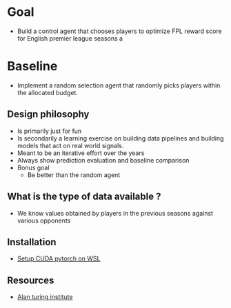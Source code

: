 # Goal
- Build a control agent that chooses players to optimize FPL reward score for English premier league seasons
a
# Baseline
- Implement a random selection agent that randomly picks players within the allocated budget. 

## Design philosophy
- Is primarily just for fun
- Is secondarily a learning exercise on building data pipelines and building models that act on real world signals. 
- Meant to be an iterative effort over the years
- Always show prediction evaluation and baseline comparison
- Bonus goal
  - Be better than the random agent

## What is the type of data available ?
- We know values obtained by players in the previous seasons against various opponents



## Installation
- [Setup CUDA pytorch on WSL](https://christianjmills.com/Using-PyTorch-with-CUDA-on-WSL2/)

## Resources
- [Alan turing institute](https://github.com/alan-turing-institute/AIrsenal)